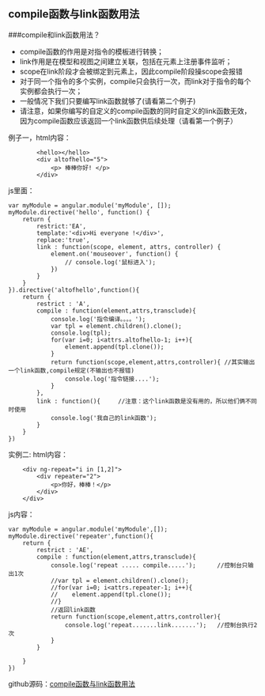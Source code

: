 ## compile函数与link函数用法

###compile和link函数用法？
- compile函数的作用是对指令的模板进行转换；
- link作用是在模型和视图之间建立关联，包括在元素上注册事件监听；
- scope在link阶段才会被绑定到元素上，因此compile阶段操scope会报错
- 对于同一个指令的多个实例，compile只会执行一次，而link对于指令的每个实例都会执行一次；
- 一般情况下我们只要编写link函数就够了(请看第二个例子)
- 请注意，如果你编写的自定义的compile函数的同时自定义的link函数无效，因为compile函数应该返回一个link函数供后续处理（请看第一个例子）

例子一，html内容：
```
        <hello></hello>
        <div altofhello="5">
            <p> 棒棒你好! </p>
        </div>
```
js里面：
```
var myModule = angular.module('myModule', []); 
myModule.directive('hello', function() {
    return {
        restrict:'EA', 
        template:'<div>Hi everyone !</div>', 
        replace:'true', 
        link : function(scope, element, attrs, controller) {
            element.on('mouseover', function() {
                // console.log('鼠标进入'); 
            })
        }
    }
}).directive('altofhello',function(){
    return {
        restrict : 'A',
        compile : function(element,attrs,transclude){
            console.log('指令编译。。。。');
            var tpl = element.children().clone();
            console.log(tpl);
            for(var i=0; i<attrs.altofhello-1; i++){
                element.append(tpl.clone());
            }
            return function(scope,element,attrs,controller){ //其实输出一个link函数,compile规定(不输出也不报错)
                console.log('指令链接....');
            }
        },
        link : function(){     //注意：这个link函数是没有用的，所以他们俩不同时使用
            console.log('我自己的link函数');
        }
    }
})
```

实例二:
html内容：
```
    <div ng-repeat="i in [1,2]">
        <div repeater="2">
            <p>你好，棒棒！</p>
        </div>
    </div>
```
js内容：
```
var myModule = angular.module('myModule',[]);
myModule.directive('repeater',function(){
    return {
        restrict : 'AE',
        compile : function(element,attrs,transclude){
            console.log('repeat ..... compile.....');      //控制台只输出1次
            //var tpl = element.children().clone();
            //for(var i=0; i<attrs.repeater-1; i++){
            //    element.append(tpl.clone());
            //}
            //返回link函数
            return function(scope,element,attrs,controller){
                console.log('repeat.......link.......');   //控制台执行2次
            }
        }
        
    }
})
```
github源码：[compile函数与link函数用法](https://github.com/flyingpig2016/angular-demos/tree/master/08link-compile)